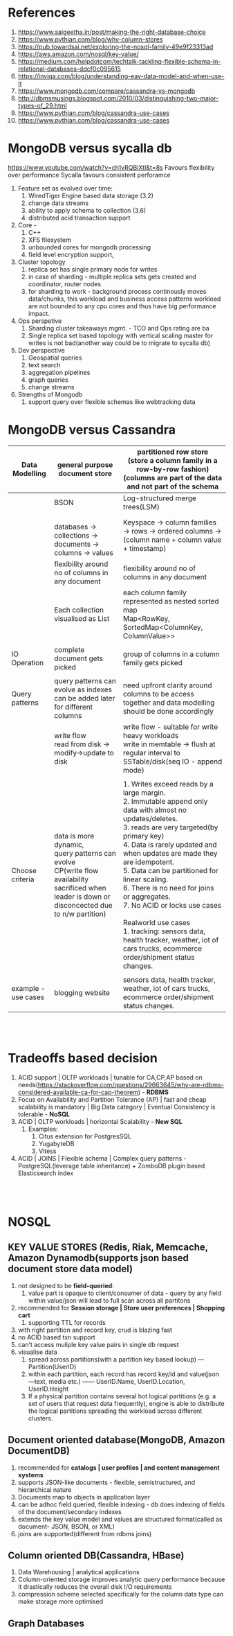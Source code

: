 # References
1. https://www.saigeetha.in/post/making-the-right-database-choice
2. https://www.pythian.com/blog/why-column-stores
3. https://pub.towardsai.net/exploring-the-nosql-family-49e9f23313ad
4. https://aws.amazon.com/nosql/key-value/
5. https://medium.com/helpdotcom/techtalk-tackling-flexible-schema-in-relational-databases-ddcf0c095615
6. https://inviqa.com/blog/understanding-eav-data-model-and-when-use-it
7. https://www.mongodb.com/compare/cassandra-vs-mongodb
8. http://dbmsmusings.blogspot.com/2010/03/distinguishing-two-major-types-of_29.html
9. https://www.pythian.com/blog/cassandra-use-cases
10. https://www.pythian.com/blog/cassandra-use-cases


# MongoDB versus sycalla db
https://www.youtube.com/watch?v=ch1vRQBiXtI&t=8s
Favours flexibility over performance
Sycalla favours consistent perforamce
1. Feature set as evolved over time:
   1. WiredTiger Engine based data storage (3.2)
   2. change data streams
   3. ability to apply schema to collection (3.6)
   4. distributed acid transaction support
2. Core -
   1. C++
   2. XFS filesystem
   3. unbounded cores for mongodb processing
   4. field level encryption support, 
3. Cluster topology
   1. replica set has single primary node for writes
   2. in case of sharding - multiple replica sets gets created and coordinator, router nodes
   3. for sharding to work - background process continously moves data/chunks, this workload and business access patterns
      workload are not bounded to any cpu cores and thus have big performance impact.
4. Ops perspetive
   1. Sharding cluster takeaways mgmt. -  TCO and Ops rating are ba
   2. Single replica set based topology with vertical scaling master for writes is not bad(another way could be to migrate to sycalla db)
5. Dev perspective
   1. Geospatial queries
   2. text search
   3. aggregation pipelines
   4. graph queries
   5. change streams
6. Strengths of Mongodb
   1. support query over flexible schemas like webtracking data
   
# MongoDB versus Cassandra

| Data Modelling | general purpose document store | partitioned row store<br>(store a column family in a row-by-row fashion)<br>(columns are part of the data and not part of the schema |
| --- | --- | --- |
|  | BSON | Log-structured merge trees(LSM) |
|  | <br>databases -> collections -> documents -> columns -> values | Keyspace -> column families  -> rows -> ordered columns -> (column name + column value + timestamp) |
|  | flexibility around no of columns in any document | flexibility around no of columns in any document |
|  | Each collection visualised as List<JSON> | each column family represented as nested sorted map<br>Map<RowKey, SortedMap<ColumnKey, ColumnValue>> |
|  |  |  |
| IO Operation | complete document gets picked | group of columns in a column family gets picked |
|  |  |  |
| Query patterns | query patterns can evolve as indexes can be added later for different columns | need upfront clarity around columns to be access together and data modelling should be done accordingly |
|  | write flow<br>read from disk -> modify->update to disk | write flow - suitable for write heavy workloads<br>write in memtable -> flush at regular interval to SSTable/disk(seq IO - append mode) |
|  |  |  |
| Choose criteria | data is more dynamic, <br>query patterns can evolve<br>CP(write flow availability sacrificed when leader is down or disconcected due to n/w partition) | 1. Writes exceed reads by a large margin. <br>2. Immutable append only data with almost no updates/deletes.<br>3. reads are very targeted(by primary key)<br>4. Data is rarely updated and when updates are made they are idempotent.<br>5. Data can be partitioned for linear scaling.<br>6. There is no need for joins or aggregates.<br>7. No ACID or locks use cases<br><br>Realworld use cases<br>1. tracking: sensors data, health tracker, weather, iot of cars trucks, ecommerce order/shipment status changes. |
|  |  |  |
| example - use cases | blogging website | sensors data, health tracker, weather, iot of cars trucks, ecommerce order/shipment status changes. |

<br />
<br />

# Tradeoffs based decision
1. ACID support | OLTP workloads | tunable for CA,CP,AP based on needs(https://stackoverflow.com/questions/29663645/why-are-rdbms-considered-available-ca-for-cap-theorem) - **RDBMS**    
3. Focus on Availability and Partition Tolerance (AP) | fast and cheap scalability is mandatory | Big Data category | Eventual Consistency is tolerable - **NoSQL**
4. ACID | OLTP workloads | horizontal Scalability - **New SQL**
   1. Examples:
       1. Citus extension for PostgresSQL
       2. YugabyteDB
       3. Vitess
5. ACID | JOINS | Flexible schema | Complex query patterns - PostgreSQL(leverage table inheritance) + ZomboDB plugin based Elasticsearch index

<br />
<br />

# NOSQL
## KEY VALUE STORES (Redis, Riak, Memcache, Amazon Dynamodb(supports json based document store data model)
1. not designed to be **field-queried**:
   1. value part is opaque to client/consumer of data - query by any field within value/json will lead to full scan across all partitons
2. recommended for **Session storage | Store user preferences |  Shopping cart**
   1. supporting  TTL for records
3. with right partition and record key, crud is blazing fast
4. no ACID based txn support
5. can’t access muliple key value pairs in single db request
6. visualise data
   1. spread across partitions(with a partition key based lookup) — Partition(UserID)
   2. within each partition, each record has record key/id and value(json —text, media etc.) —— UserID.Name, UserID.Location, UserID.Height
   3. If a physical partition contains several hot logical partitions (e.g. a set of users that request data frequently), engine is able to distribute the logical partitions spreading the workload across different clusters. 

## Document oriented database(MongoDB, Amazon DocumentDB)
1. recommended for **catalogs | user profiles | and content management systems**
2. supports JSON-like documents - flexible, semistructured, and hierarchical nature
3. Documents map to objects in application layer 
4. can be adhoc field queried, flexible indexing - db does indexing of fields of the document/secondary indexes
5. extends the key value model and values are structured format(called as document- JSON, BSON, or XML)
6. joins are supported(different from rdbms joins)

## Column oriented DB(Cassandra, HBase)
1. Data Warehousing |  analytical applications
2. Column-oriented storage improves analytic query performance because it drastically reduces the overall disk I/O requirements
3. compression scheme selected specifically for the column data type can make storage more optimised

## Graph Databases
